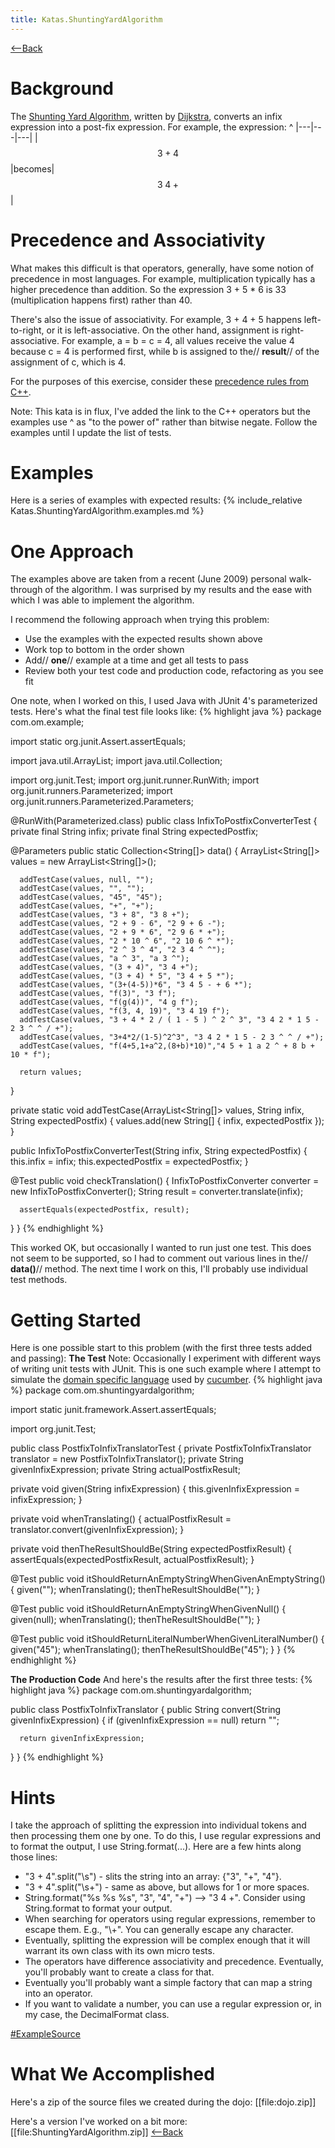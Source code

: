 ```yaml
---
title: Katas.ShuntingYardAlgorithm
---
```

[<--Back](Katas)
# Background
The [Shunting Yard Algorithm](http://en.wikipedia.org/wiki/Shunting_yard_algorithm), written by [Dijkstra](http://en.wikipedia.org/wiki/Edsger_Dijkstra), converts an infix expression into a post-fix expression. For example, the expression:
^
|---|---|---|
|$$ 3 + 4 $$|becomes|$$ 3\;4\;+ $$|

# Precedence and Associativity
What makes this difficult is that operators, generally, have some notion of precedence in most languages. For example, multiplication typically has a higher precedence than addition. So the expression 3 + 5 * 6 is 33 (multiplication happens first) rather than 40.

There's also the issue of associativity. For example, 3 + 4 + 5 happens left-to-right, or it is left-associative. On the other hand, assignment is right-associative. For example, a = b = c = 4, all values receive the value 4 because c = 4 is performed first, while b is assigned to the// **result**// of the assignment of c, which is 4.

For the purposes of this exercise, consider these [precedence rules from C++](http://en.wikipedia.org/wiki/Operators_in_C_and_C%2B%2B#Operator_precedence).

Note: This kata is in flux, I've added the link to the C++ operators but the examples use ^ as "to the power of" rather than bitwise negate. Follow the examples until I update the list of tests.

# Examples
Here is a series of examples with expected results:
{% include_relative Katas.ShuntingYardAlgorithm.examples.md %}

# One Approach
The examples above are taken from a recent (June 2009) personal walk-through of the algorithm. I was surprised by my results and the ease with which I was able to implement the algorithm. 

I recommend the following approach when trying this problem:
* Use the examples with the expected results shown above
* Work top to bottom in the order shown
* Add// **one**// example at a time and get all tests to pass
* Review both your test code and production code, refactoring as you see fit

One note, when I worked on this, I used Java with JUnit 4's parameterized tests. Here's what the final test file looks like:
{% highlight java %}
package com.om.example;

import static org.junit.Assert.assertEquals;

import java.util.ArrayList;
import java.util.Collection;

import org.junit.Test;
import org.junit.runner.RunWith;
import org.junit.runners.Parameterized;
import org.junit.runners.Parameterized.Parameters;

@RunWith(Parameterized.class)
public class InfixToPostfixConverterTest {
   private final String infix;
   private final String expectedPostfix;

   @Parameters
   public static Collection<String[]> data() {
      ArrayList<String[]> values = new ArrayList<String[]>();

      addTestCase(values, null, "");
      addTestCase(values, "", "");
      addTestCase(values, "45", "45");
      addTestCase(values, "+", "+");
      addTestCase(values, "3 + 8", "3 8 +");
      addTestCase(values, "2 + 9 - 6", "2 9 + 6 -");
      addTestCase(values, "2 + 9 * 6", "2 9 6 * +");
      addTestCase(values, "2 * 10 ^ 6", "2 10 6 ^ *");
      addTestCase(values, "2 ^ 3 ^ 4", "2 3 4 ^ ^");
      addTestCase(values, "a ^ 3", "a 3 ^");
      addTestCase(values, "(3 + 4)", "3 4 +");
      addTestCase(values, "(3 + 4) * 5", "3 4 + 5 *");
      addTestCase(values, "(3+(4-5))*6", "3 4 5 - + 6 *");
      addTestCase(values, "f(3)", "3 f");
      addTestCase(values, "f(g(4))", "4 g f");
      addTestCase(values, "f(3, 4, 19)", "3 4 19 f");
      addTestCase(values, "3 + 4 * 2 / ( 1 - 5 ) ^ 2 ^ 3", "3 4 2 * 1 5 - 2 3 ^ ^ / +");
      addTestCase(values, "3+4*2/(1-5)^2^3", "3 4 2 * 1 5 - 2 3 ^ ^ / +");
      addTestCase(values, "f(4+5,1+a^2,(8+b)*10)","4 5 + 1 a 2 ^ + 8 b + 10 * f");

      return values;
   }

   private static void addTestCase(ArrayList<String[]> values, String infix,
         String expectedPostfix) {
      values.add(new String[] { infix, expectedPostfix });
   }

   public InfixToPostfixConverterTest(String infix, String expectedPostfix) {
      this.infix = infix;
      this.expectedPostfix = expectedPostfix;
   }

   @Test
   public void checkTranslation() {
      InfixToPostfixConverter converter = new InfixToPostfixConverter();
      String result = converter.translate(infix);

      assertEquals(expectedPostfix, result);
   }
}
{% endhighlight %}

This worked OK, but occasionally I wanted to run just one test. This does not seem to be supported, so I had to comment out various lines in the// **data()**// method. The next time I work on this, I'll probably use individual test methods.

# Getting Started
Here is one possible start to this problem (with the first three tests added and passing):
**The Test**
Note: Occasionally I experiment with different ways of writing unit tests with JUnit. This is one such example where I attempt to simulate the [domain specific language](http://www.martinfowler.com/bliki/BusinessReadableDSL.html) used by [cucumber](http://cukes.info/).
{% highlight java %}
package com.om.shuntingyardalgorithm;

import static junit.framework.Assert.assertEquals;

import org.junit.Test;

public class PostfixToInfixTranslatorTest {
   private PostfixToInfixTranslator translator = new PostfixToInfixTranslator();
   private String givenInfixExpression;
   private String actualPostfixResult;

   private void given(String infixExpression) {
      this.givenInfixExpression = infixExpression;
   }

   private void whenTranslating() {
      actualPostfixResult = translator.convert(givenInfixExpression);
   }

   private void thenTheResultShouldBe(String expectedPostfixResult) {
      assertEquals(expectedPostfixResult, actualPostfixResult);
   }

   @Test
   public void itShouldReturnAnEmptyStringWhenGivenAnEmptyString() {
      given("");
      whenTranslating();
      thenTheResultShouldBe("");
   }

   @Test
   public void itShouldReturnAnEmptyStringWhenGivenNull() {
      given(null);
      whenTranslating();
      thenTheResultShouldBe("");
   }

   @Test
   public void itShouldReturnLiteralNumberWhenGivenLiteralNumber() {
      given("45");
      whenTranslating();
      thenTheResultShouldBe("45");
   }
}
{% endhighlight %}

**The Production Code**
And here's the results after the first three tests:
{% highlight java %}
package com.om.shuntingyardalgorithm;

public class PostfixToInfixTranslator {
   public String convert(String givenInfixExpression) {
      if (givenInfixExpression == null)
         return "";

      return givenInfixExpression;
   }
}
{% endhighlight %}

# Hints
I take the approach of splitting the expression into individual tokens and then processing them one by one. To do this, I use regular expressions and to format the output, I use String.format(...). Here are a few hints along those lines:
* "3 + 4".split("\\s") - slits the string into an array: {"3", "+", "4"}.
* "3  +  4".split("\\s+") - same as above, but allows for 1 or more spaces.
* String.format("%s %s %s", "3", "4", "+") --> "3 4 +". Consider using String.format to format your output.
* When searching for operators using regular expressions, remember to escape them. E.g., "\\+". You can generally escape any character.
* Eventually, splitting the expression will be complex enough that it will warrant its own class with its own micro tests.
* The operators have difference associativity and precedence. Eventually, you'll probably want to create a class for that.
* Eventually you'll probably want a simple factory that can map a string into an operator.
* If you want to validate a number, you can use a regular expression or, in my case, the DecimalFormat class.

[#ExampleSource](#ExampleSource)
# What We Accomplished
Here's a zip of the source files we created during the dojo:
[[file:dojo.zip]]

Here's a version I've worked on a bit more:
[[file:ShuntingYardAlgorithm.zip]]
[<--Back](Katas)
